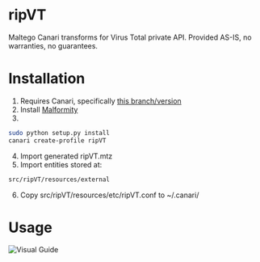 # ripVT

Maltego Canari transforms for Virus Total private API. Provided AS-IS, no warranties, no guarantees. 

# Installation

1. Requires Canari, specifically [this branch/version](https://github.com/allfro/canari/tree/c90ed9f0f0fb5075358d7a1a4c1080aac3d4e6bc)
2. Install [Malformity](https://github.com/digital4rensics/Malformity)
3.
```bash
sudo python setup.py install
canari create-profile ripVT
```
4. Import generated ripVT.mtz
5. Import entities stored at:
```bash
src/ripVT/resources/external
```

6. Copy src/ripVT/resources/etc/ripVT.conf to ~/.canari/


# Usage
![Visual Guide](https://github.com/matonis/ripVT/blob/master/pivot.png)